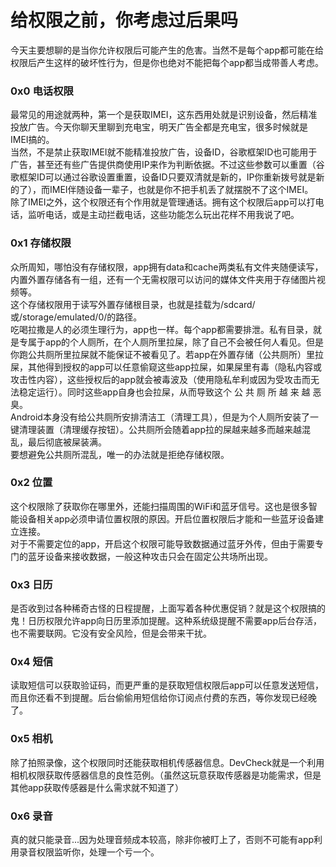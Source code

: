 # 给权限之前，你考虑过后果吗  
今天主要想聊的是当你允许权限后可能产生的危害。当然不是每个app都可能在给权限后产生这样的破坏性行为，但是你也绝对不能把每个app都当成带善人考虑。  
### 0x0 电话权限  
最常见的用途就两种，第一个是获取IMEI，这东西用处就是识别设备，然后精准投放广告。今天你聊天里聊到充电宝，明天广告全都是充电宝，很多时候就是IMEI搞的。  
当然，不是禁止获取IMEI就不能精准投放广告，设备ID，谷歌框架ID也可能用于广告，甚至还有些广告提供商使用IP来作为判断依据。不过这些参数可以重置（谷歌框架ID可以通过谷歌设置重置，设备ID只要双清就是新的，IP你重新拨号就是新的了），而IMEI伴随设备一辈子，也就是你不把手机丢了就摆脱不了这个IMEI。  
除了IMEI之外，这个权限还有个作用就是管理通话。拥有这个权限后app可以打电话，监听电话，或是主动拦截电话，这些功能怎么玩出花样不用我说了吧。  
### 0x1 存储权限  
众所周知，哪怕没有存储权限，app拥有data和cache两类私有文件夹随便读写，内置外置存储各有一组，还有一个无需权限可以访问的媒体文件夹用于存储图片视频等。  
这个存储权限用于读写外置存储根目录，也就是挂载为/sdcard/或/storage/emulated/0/的路径。  
吃喝拉撒是人的必须生理行为，app也一样。每个app都需要排泄。私有目录，就是专属于app的个人厕所，在个人厕所里拉屎，除了自己不会被任何人看见。但是你跑公共厕所里拉屎就不能保证不被看见了。若app在外置存储（公共厕所）里拉屎，其他得到授权的app可以任意偷窥这些app拉屎，如果屎里有毒（隐私内容或攻击性内容），这些授权后的app就会被毒波及（使用隐私牟利或因为受攻击而无法稳定运行）。同时这些app自身也会拉屎，从而导致这个 公 共 厕 所 越 来 越 恶 臭。  
Android本身没有给公共厕所安排清洁工（清理工具），但是为个人厕所安装了一键清理装置（清理缓存按钮）。公共厕所会随着app拉的屎越来越多而越来越混乱，最后彻底被屎装满。  
要想避免公共厕所混乱，唯一的办法就是拒绝存储权限。  
### 0x2 位置  
这个权限除了获取你在哪里外，还能扫描周围的WiFi和蓝牙信号。这也是很多智能设备相关app必须申请位置权限的原因。开启位置权限后才能和一些蓝牙设备建立连接。  
对于不需要定位的app，开启这个权限可能导致数据通过蓝牙外传，但由于需要专门的蓝牙设备来接收数据，一般这种攻击只会在固定公共场所出现。  
### 0x3 日历  
是否收到过各种稀奇古怪的日程提醒，上面写着各种优惠促销？就是这个权限搞的鬼！日历权限允许app向日历里添加提醒。这种系统级提醒不需要app后台存活，也不需要联网。它没有安全风险，但是会带来干扰。  
### 0x4 短信  
读取短信可以获取验证码，而更严重的是获取短信权限后app可以任意发送短信，而且你还看不到提醒。后台偷偷用短信给你订阅点付费的东西，等你发现已经晚了。  
### 0x5 相机  
除了拍照录像，这个权限同时还能获取相机传感器信息。DevCheck就是一个利用相机权限获取传感器信息的良性范例。（虽然这玩意获取传感器是功能需求，但是其他app获取传感器是什么需求就不知道了）  
### 0x6 录音  
真的就只能录音...因为处理音频成本较高，除非你被盯上了，否则不可能有app利用录音权限监听你，处理一个亏一个。

